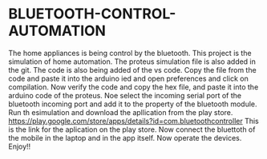 # BLUETOOTH-CONTROL-AUTOMATION
The home appliances is being control by the bluetooth.
This project is the simulation of home automation.
The proteus simulation file is also added in the git.
The code is also being added of the vs code.
Copy the file from the code and paste it into the arduino ied and open preferences and click on compilation.
Now verify the code and copy the hex file, and paste it into the arduino code of the proteus.
Noe select the incoming serial port of the bluetooth incoming port and add it to the property of the bluetooth module.
Run th esimulation and download the apllication from the play store.
https://play.google.com/store/apps/details?id=com.bluetoothcontroller
This is the link for the aplication on the play store.
Now connect the bluettoth of the mobile in the laptop and in the app itself.
Now operate the devices. Enjoy!!
